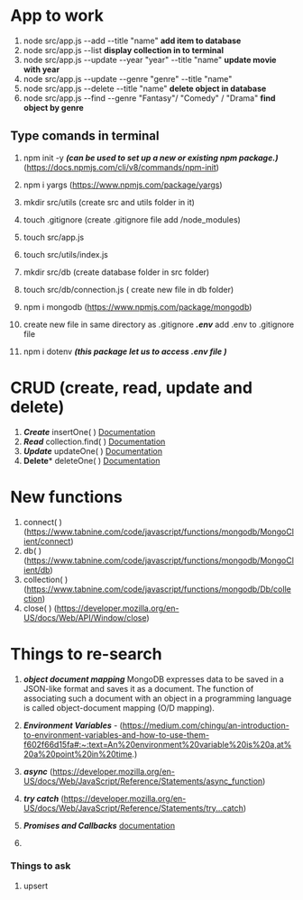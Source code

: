 # App to work

1. node src/app.js --add --title "name" **add item to database**
2. node src/app.js --list **display collection in to terminal**
3. node src/app.js --update  --year "year" --title "name"  **update movie with year**
4. node src/app.js --update  --genre "genre" --title "name"
5. node src/app.js --delete  --title "name" **delete object in database**
6. node src/app.js --find --genre "Fantasy"/ "Comedy" / "Drama" **find object by genre**
##  Type comands in terminal

1. npm init -y  ***(can be used to set up a new or existing npm package.)*** (https://docs.npmjs.com/cli/v8/commands/npm-init)
2. npm  i yargs     (https://www.npmjs.com/package/yargs)
3. mkdir src/utils (create  src and utils folder in it)
4. touch .gitignore (create .gitignore file add   /node_modules)
5. touch src/app.js
6. touch src/utils/index.js
7. mkdir src/db (create database folder in src folder)
8. touch src/db/connection.js ( create new file in db folder)
9. npm i mongodb (https://www.npmjs.com/package/mongodb)

10. create new file in same directory as .gitignore  ***.env***  add .env to .gitignore file 
11. npm i dotenv ***(this package let us to access .env file )***

# CRUD   (create, read, update and delete)

1. ***Create*** insertOne( )     [Documentation](https://www.mongodb.com/docs/drivers/node/current/usage-examples/insertOne/#std-label-node-usage-insert)
2. ***Read*** collection.find( ) [Documentation](https://www.mongodb.com/docs/drivers/node/current/usage-examples/find/)
3. ***Update*** updateOne( )     [Documentation](https://www.mongodb.com/docs/drivers/node/current/usage-examples/insertOne/)
4. **Delete*** deleteOne( )      [Documentation](https://www.mongodb.com/docs/drivers/node/current/usage-examples/deleteOne/)



# New functions

1. connect( )     (https://www.tabnine.com/code/javascript/functions/mongodb/MongoClient/connect)
2. db( )          (https://www.tabnine.com/code/javascript/functions/mongodb/MongoClient/db)
3. collection( )  (https://www.tabnine.com/code/javascript/functions/mongodb/Db/collection)
4. close( )       (https://developer.mozilla.org/en-US/docs/Web/API/Window/close)









# Things to re-search 

1. ***object document mapping***  MongoDB expresses data to be saved in a JSON-like format and saves it as a document. The function of associating such a document with an object in a programming language is called object-document mapping (O/D mapping).

2. ***Environment Variables*** - (https://medium.com/chingu/an-introduction-to-environment-variables-and-how-to-use-them-f602f66d15fa#:~:text=An%20environment%20variable%20is%20a,at%20a%20point%20in%20time.)

3. ***async***  (https://developer.mozilla.org/en-US/docs/Web/JavaScript/Reference/Statements/async_function)

4. ***try catch*** (https://developer.mozilla.org/en-US/docs/Web/JavaScript/Reference/Statements/try...catch)

5. ***Promises and Callbacks*** [documentation](https://www.mongodb.com/docs/drivers/node/current/fundamentals/promises/)

6. [keyName]: keyVal


### Things to ask 

1. upsert
